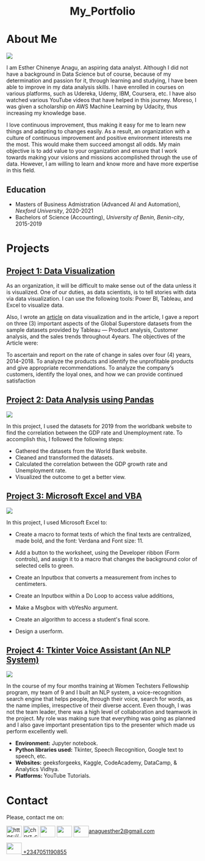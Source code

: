 # <h1 align="center">My_Portfolio</h1>
<h1>About Me</h1>

![](https://github.com/Anaest-py/My-Portfolio/blob/main/images/IMG_20210728_161828_933.jpg)


I am Esther Chinenye Anagu, an aspiring data analyst. Although I did not have a background in Data Science but of course, because of my determination and passion for it, through learning and studying, I have been able to improve in my data analysis skills. I have enrolled in courses on various platforms, such as Udereka, Udemy, IBM, Coursera, etc. I have also watched various YouTube videos that have helped in this journey. Moreso, I was given a scholarship on AWS Machine Learning by Udacity, thus increasing my knowledge base.

I love continuous improvement, thus making it easy for me to learn new things and adapting to changes easily. As a result, an organization with a culture of continuous improvement and positive environment interests me the most. This would make them succeed amongst all odds. My main objective is to add value to your organization and ensure that I work towards making your visions and missions accomplished through the use of data. However, I am willing to learn and know more and have more expertise in this field.

## Education
* Masters of Business Admistration (Advanced AI and Automation), *Nexford University*, 2020-2021
* Bachelors of Science (Accounting), *University of Benin, Benin-city*, 2015-2019
<h1>Projects</h1>

## [Project 1: Data Visualization](https://public.tableau.com/app/profile/anagu.esther)
As an organization, it will be difficult to make sense out of the data unless it is visualized. One of our duties, as data scientists, is to tell stories with data via data visualization. I can use the following tools: Power BI, Tableau, and Excel to visualize data.

Also, I wrote an [article](https://anaguesther2.medium.com/in-todays-world-data-has-increased-in-volume-velocity-variety-veracity-and-value-and-these-736d0cc70808) on data visualization and in the article, I gave a report on three (3) important aspects of the Global Superstore datasets from the sample datasets provided by Tableau — Product analysis, Customer analysis, and the sales trends throughout 4years.
The objectives of the Article were:

To ascertain and report on the rate of change in sales over four (4) years, 2014–2018.
To analyze the products and identify the unprofitable products and give appropriate recommendations.
To analyze the company’s customers, identify the loyal ones, and how we can provide continued satisfaction





## [Project 2: Data Analysis using Pandas](https://github.com/Anaest-py/Week-5-Assessment/blob/master/Anagu%20Esther%20WT-21-074/Project2%20on%20Economic%20Indicators'%20Correlation%20(GDP%20and%20Unemployment%20Rate).ipynb)

![](https://github.com/Anaest-py/My-Portfolio/blob/main/images/Screenshot_20210803-143756.png)

In this project, I used the datasets for 2019 from the worldbank website to find the correlation between the GDP rate and Unemployment rate. To accomplish this, I followed the following steps:
* Gathered the datasets from the World Bank website.
* Cleaned and transformed the datasets.
* Calculated the correlation between the GDP growth rate and Unemployment rate.
* Visualized the outcome to get a better view.

## [Project 3: Microsoft Excel and VBA](https://1drv.ms/x/s!AvSxhnHB1dH7hgYWkWlXp_Ymov7M)
![](https://github.com/Anaest-py/My-Portfolio/blob/main/images/images%20(2).png)

In this project, I used Microsoft Excel to:
* Create a macro to format texts of which the final texts are
centralized, made bold, and the font: Verdana and Font size: 11.

* Add a button to the worksheet, using the Developer ribbon (Form controls), 
and assign it to a macro that changes the background color of selected cells 
to green.
* Create an Inputbox that converts a measurement from inches to centimeters. 
* Create an Inputbox within a Do Loop to access value additions, 
* Make a Msgbox with vbYesNo argument.
* Create an algorithm to access a student's final score. 
* Design a userform.

## [Project 4: Tkinter Voice Assistant (An NLP System)](https://github.com/Anaest-py/Tkinter_search_engine)
![](https://github.com/Anaest-py/My-Portfolio/blob/main/images/Project4.png)

In the course of my four months training at Women Techsters Fellowship program, my team of 9 and I built an NLP system, a voice-recognition search engine that helps people, through their voice, search for words, as the name implies, irrespective of their diverse accent. Even though, I was not the team leader, there was a high level of collaboration and teamwork in the project. My role was making sure that everything was going as planned and I also gave important presentation tips to the presenter which made us perform excellently well.

* **Environment:** Jupyter notebook.
* **Python libraries used:** Tkinter, Speech Recognition, Google text to speech, etc.
* **Websites:** geeksforgeeks, Kaggle, CodeAcademy, DataCamp, & Analytics Vidhya.
* **Platforms:** YouTube Tutorials.

# Contact
 Please, contact me on:
 
<a href="https://www.linkedin.com/in/esther-anagu-49599a155/" target="blank"><img align="center" src="https://user-images.githubusercontent.com/65473425/127322282-7425390a-7189-4369-af5b-fb06ff765017.png" alt="https://www.linkedin.com/ju-alaba-b038b51b4/" height="30" width="40" /></a>
<a href="https://twitter.com/AnaguEsther" target="blank"><img align="center" src="https://user-images.githubusercontent.com/65473425/127322538-98e168fb-a6e6-4790-a412-aa53cdaff612.png" alt="chryz_codez" height="30" width="40" /></a> 
<a href="https://web.facebook.com/anagu.esther.5/" target="blank"><img align="center" src="https://user-images.githubusercontent.com/65473425/127181595-6f0fb2fd-9ebb-4c79-b762-8072881bcd7d.png" height="30" width="40" /></a>
<a href="https://www.instagram.com/anaest_in_tech/" target="blank"><img align="center" src="https://user-images.githubusercontent.com/65473425/127182240-9dc14b67-aa84-43d9-abdd-49800606d7c3.png" height="30" width="40" /></a>
<a href="anaguesther2@gmail.com" target="blank"><img align="center" src="https://user-images.githubusercontent.com/65473425/127925895-e014622a-c6b8-4e11-a525-8ebefe96dc3d.png" height="30" width="40"/>anaguesther2@gmail.com</a>

<a href="tel:+2347051190855</a>" title="Image from freeiconspng.com"><img src="https://www.freeiconspng.com/uploads/blue-phone-icon--premier-rides-13.jpg" height = "30" width="40"/>  +2347051190855</a>
